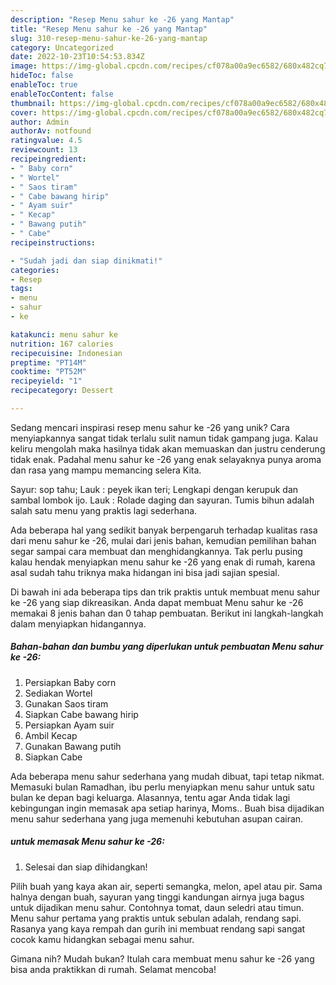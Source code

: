 ```yaml
---
description: "Resep Menu sahur ke -26 yang Mantap"
title: "Resep Menu sahur ke -26 yang Mantap"
slug: 310-resep-menu-sahur-ke-26-yang-mantap
category: Uncategorized
date: 2022-10-23T10:54:53.834Z
image: https://img-global.cpcdn.com/recipes/cf078a00a9ec6582/680x482cq70/menu-sahur-ke-26-foto-resep-utama.jpg
hideToc: false
enableToc: true
enableTocContent: false
thumbnail: https://img-global.cpcdn.com/recipes/cf078a00a9ec6582/680x482cq70/menu-sahur-ke-26-foto-resep-utama.jpg
cover: https://img-global.cpcdn.com/recipes/cf078a00a9ec6582/680x482cq70/menu-sahur-ke-26-foto-resep-utama.jpg
author: Admin
authorAv: notfound
ratingvalue: 4.5
reviewcount: 13
recipeingredient:
- " Baby corn"
- " Wortel"
- " Saos tiram"
- " Cabe bawang hirip"
- " Ayam suir"
- " Kecap"
- " Bawang putih"
- " Cabe"
recipeinstructions:

- "Sudah jadi dan siap dinikmati!"
categories:
- Resep
tags:
- menu
- sahur
- ke

katakunci: menu sahur ke 
nutrition: 167 calories
recipecuisine: Indonesian
preptime: "PT14M"
cooktime: "PT52M"
recipeyield: "1"
recipecategory: Dessert

---
```





Sedang mencari inspirasi resep menu sahur ke -26 yang unik? Cara menyiapkannya sangat tidak terlalu sulit namun tidak gampang juga. Kalau keliru mengolah maka hasilnya tidak akan memuaskan dan justru cenderung tidak enak. Padahal menu sahur ke -26 yang enak selayaknya punya aroma dan rasa yang mampu memancing selera Kita.





Sayur: sop tahu; Lauk : peyek ikan teri; Lengkapi dengan kerupuk dan sambal lombok ijo. Lauk : Rolade daging dan sayuran. Tumis bihun adalah salah satu menu yang praktis lagi sederhana.

Ada beberapa hal yang sedikit banyak berpengaruh terhadap kualitas rasa dari menu sahur ke -26, mulai dari jenis bahan, kemudian pemilihan bahan segar sampai cara membuat dan menghidangkannya. Tak perlu pusing kalau hendak menyiapkan menu sahur ke -26 yang enak di rumah, karena asal sudah tahu triknya maka hidangan ini bisa jadi sajian spesial.






Di bawah ini ada beberapa tips dan trik praktis untuk membuat menu sahur ke -26 yang siap dikreasikan. Anda dapat membuat Menu sahur ke -26 memakai 8 jenis bahan dan 0 tahap pembuatan. Berikut ini langkah-langkah dalam menyiapkan hidangannya.

<!--inarticleads1-->

##### Bahan-bahan dan bumbu yang diperlukan untuk pembuatan Menu sahur ke -26:

1. Persiapkan  Baby corn
1. Sediakan  Wortel
1. Gunakan  Saos tiram
1. Siapkan  Cabe bawang hirip
1. Persiapkan  Ayam suir
1. Ambil  Kecap
1. Gunakan  Bawang putih
1. Siapkan  Cabe


Ada beberapa menu sahur sederhana yang mudah dibuat, tapi tetap nikmat. Memasuki bulan Ramadhan, ibu perlu menyiapkan menu sahur untuk satu bulan ke depan bagi keluarga. Alasannya, tentu agar Anda tidak lagi kebingungan ingin memasak apa setiap harinya, Moms.. Buah bisa dijadikan menu sahur sederhana yang juga memenuhi kebutuhan asupan cairan. 

<!--inarticleads2-->

#####  untuk memasak Menu sahur ke -26:


1. Selesai dan siap dihidangkan!

Pilih buah yang kaya akan air, seperti semangka, melon, apel atau pir. Sama halnya dengan buah, sayuran yang tinggi kandungan airnya juga bagus untuk dijadikan menu sahur. Contohnya tomat, daun seledri atau timun. Menu sahur pertama yang praktis untuk sebulan adalah, rendang sapi. Rasanya yang kaya rempah dan gurih ini membuat rendang sapi sangat cocok kamu hidangkan sebagai menu sahur. 

Gimana nih? Mudah bukan? Itulah cara membuat menu sahur ke -26 yang bisa anda praktikkan di rumah. Selamat mencoba!
